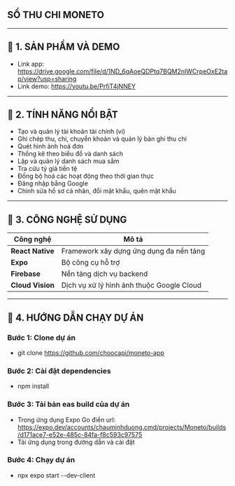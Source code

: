 ## SỔ THU CHI MONETO

---

## 📱 1. SẢN PHẨM VÀ DEMO
- Link app: https://drive.google.com/file/d/1ND_6qAoeQDPtq7BQM2nIWCrpeOxE2tap/view?usp=sharing
- Link demo: https://youtu.be/PrfiT4jNNEY

---

## 🌟 2. TÍNH NĂNG NỔI BẬT

- Tạo và quản lý tài khoản tài chính (ví)
- Ghi chép thu, chi, chuyển khoản và quản lý bản ghi thu chi
- Quét hình ảnh hoá đơn
- Thống kê theo biểu đồ và danh sách
- Lập và quản lý danh sách mua sắm
- Tra cứu tỷ giá tiền tệ
- Đồng bộ hoá các hoạt động theo thời gian thực
- Đăng nhập bằng Google
- Chỉnh sửa hồ sơ cá nhân, đổi mật khẩu, quên mật khẩu

---

## 🧰 3. CÔNG NGHỆ SỬ DỤNG

| Công nghệ | Mô tả |
|----------|-------|
| **React Native** | Framework xây dựng ứng dụng đa nền tảng |
| **Expo** | Bộ công cụ hỗ trợ |
| **Firebase** | Nền tảng dịch vụ backend |
| **Cloud Vision** | Dịch vụ xử lý hình ảnh thuộc Google Cloud |

---
## 🧪 4. HƯỚNG DẪN CHẠY DỰ ÁN

### Bước 1: Clone dự án
- git clone https://github.com/choocapi/moneto-app
### Bước 2: Cài đặt dependencies
- npm install
### Bước 3: Tải bản eas build của dự án
- Trong ứng dụng Expo Go điền url: https://expo.dev/accounts/chauminhduong.cmd/projects/Moneto/builds/d171ace7-e52e-485c-84fa-f8c593c97575
- Tải ứng dụng trong đường dẫn và cài đặt
### Bước 4: Chạy dự án
- npx expo start --dev-client
